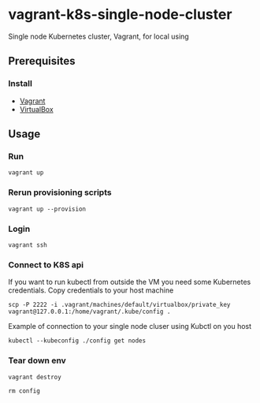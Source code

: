 # vagrant-k8s-single-node-cluster
Single node Kubernetes cluster, Vagrant, for local using 

## Prerequisites
### Install
* [Vagrant](https://www.vagrantup.com/)
* [VirtualBox](https://www.virtualbox.org/)

## Usage
### Run
```
vagrant up
```

### Rerun provisioning scripts
```
vagrant up --provision
```

### Login
```
vagrant ssh
```

### Connect to K8S api
If you want to run kubectl from outside the VM you need some Kubernetes credentials. 
Copy credentials to your host machine 
```
scp -P 2222 -i .vagrant/machines/default/virtualbox/private_key vagrant@127.0.0.1:/home/vagrant/.kube/config .
```
Example of connection to your single node cluser using Kubctl on you host
```
kubectl --kubeconfig ./config get nodes
```

### Tear down env
```
vagrant destroy

rm config
```
